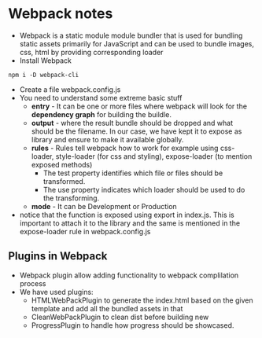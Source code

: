 # Webpack notes

- Webpack is a static module module bundler that is used for bundling static assets primarily for JavaScript and can be used to bundle images, css, html by providing corresponding loader
- Install Webpack
````
npm i -D webpack-cli
````
- Create a file webpack.config.js
- You need to understand some extreme basic stuff
    - **entry** - It can be one or more files where webpack will look for the **dependency graph** for building the buildle.
    - **output** - where the result bundle should be dropped and what should be the filename. In our case, we have kept it to expose as library and ensure to make it available globally.
    - **rules** - Rules tell webpack how to work for example using css-loader, style-loader (for css and styling), expose-loader (to mention exposed methods)
        - The test property identifies which file or files should be transformed.
        - The use property indicates which loader should be used to do the transforming.
    - **mode** - It can be Development or Production
- notice that the function is exposed using export in index.js. This is important to attach it to the library and the same is mentioned in the expose-loader rule in webpack.config.js

## Plugins in Webpack
- Webpack plugin allow adding functionality to webpack complilation process
- We have used plugins:
    - HTMLWebPackPlugin to generate the index.html based on the given template and add all the bundled assets in that
    - CleanWebPackPlugin to clean dist before building new
    - ProgressPlugin to handle how progress should be showcased.
